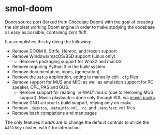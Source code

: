 # smol-doom

Doom source port (forked from Chocolate Doom) with the goal of creating the simplest working Doom engine in order to make studying the codebase as easy as possible, containing _zero_ fluff.

It accomplishes this by doing the following:

- Remove DOOM II, Strife, Heretic, and Hexen support
- Remove Windows/macOS/BSD support (Linux only).
  - Removes packaging support for Win32 and macOS
- Remove requiring Python 3 in the build system
- Remove documentation, icons, (generation)
- Remove the `setup` application, opting to manually edit `.cfg` files
- Remove support for MUS and MIDI as well as emulation support for PC speaker, OPL, PAS and GUS.
  - Remove support for reading 'in-WAD' music (due to removing MUS support). Music playback is done only through SDL via [music packs](https://www.chocolate-doom.org/wiki/index.php/Digital_music_packs).
- Remove GNU `autotools` build support, relying only on `cmake`.
- Remove `.desktop`, `.metainfo.xml`, `.rc`, and `.manifext.xml` files
- Remove bash completions and man pages

The only features it _adds_ are to change the default controls to utilize the `WASD` key cluster, with `E` for interaction.
